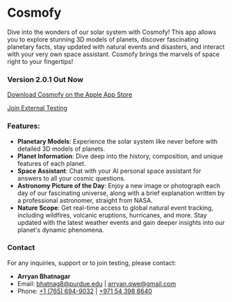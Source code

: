 # Cosmofy

Dive into the wonders of our solar system with Cosmofy! This app allows you to explore stunning 3D models of planets, discover fascinating planetary facts, stay updated with natural events and disasters, and interact with your very own space assistant. Cosmofy brings the marvels of space right to your fingertips!

### Version 2.0.1 Out Now

[Download Cosmofy on the Apple App Store](https://apple.co/49sCoM0)

[Join External Testing](https://apple.co/49pVuCy)


### Features:
- **Planetary Models**: Experience the solar system like never before with detailed 3D models of planets.
- **Planet Information**: Dive deep into the history, composition, and unique features of each planet.
- **Space Assistant**: Chat with your AI personal space assistant for answers to all your cosmic questions.
- **Astronomy Picture of the Day**: Enjoy a new image or photograph each day of our fascinating universe, along with a brief explanation written by a professional astronomer, straight from NASA.
- **Nature Scope**: Get real-time access to global natural event tracking, including wildfires, volcanic eruptions, hurricanes, and more. Stay updated with the latest weather events and gain deeper insights into our planet's dynamic phenomena.



### Contact

For any inquiries, support or to join testing, please contact:
- **Arryan Bhatnagar**
- Email: [bhatnag8@purdue.edu](mailto:bhatnag8@purdue.edu) | [arryan.qwe@gmail.com](mailto:arryan.qwe@gmail.com)
- Phone: [+1 (765) 694-9032](tel:+17656949032) | [+971 54 398 8640](tel:+971543988640)
